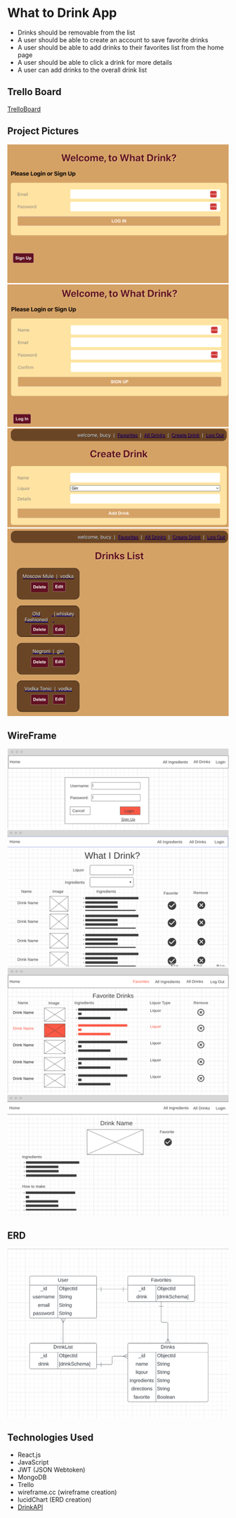 # What to Drink App
- Drinks should be removable from the list
- A user should be able to create an account to save favorite drinks
- A user should be able to add drinks to their favorites list from the home page
- A user should be able to click a drink for more details
- A user can add drinks to the overall drink list

## Trello Board
[TrelloBoard](https://trello.com/b/h9HeAzOf/whatdrink)

## Project Pictures
![Login](/public/images/loginPage.png)
![SignUp](/public/images/signUp.png)
![CreateDrink](/public/images/createDrink.png)
![DrinkList](/public/images/drinkList.png)
## WireFrame
![Login](/public/images/loginWireFrame.png)
![HomePage](/public/images/homePageWireFrame.png)
![Favorites](/public/images/favoritesWireFrame.png)
![DrinkDetails](/public/images/drinkDetailsWireFrame.png)

## ERD
![ERD](/public/images/erdWhatDrink.png)
## Technologies Used
- React.js
- JavaScript
- JWT (JSON Webtoken)
- MongoDB
- Trello
- wireframe.cc (wireframe creation)
- lucidChart (ERD creation)
- [DrinkAPI](https://thecocktaildb.com/api.php)